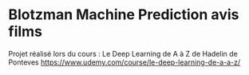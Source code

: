# Blotzman Machine Prediction avis films
Projet réalisé lors du cours : Le Deep Learning de A à Z de Hadelin de Ponteves
https://www.udemy.com/course/le-deep-learning-de-a-a-z/
